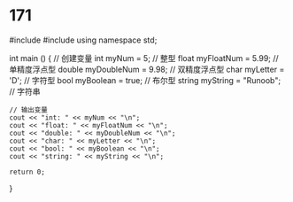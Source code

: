 # 171
#include <iostream>
#include <string>
using namespace std;
    
int main () {
    // 创建变量
    int myNum = 5;               // 整型
    float myFloatNum = 5.99;     // 单精度浮点型
    double myDoubleNum = 9.98;   // 双精度浮点型
    char myLetter = 'D';         // 字符型
    bool myBoolean = true;       // 布尔型
    string myString = "Runoob";   // 字符串
    
    // 输出变量
    cout << "int: " << myNum << "\n";
    cout << "float: " << myFloatNum << "\n";
    cout << "double: " << myDoubleNum << "\n";
    cout << "char: " << myLetter << "\n";
    cout << "bool: " << myBoolean << "\n";
    cout << "string: " << myString << "\n";
    
    return 0;
}
